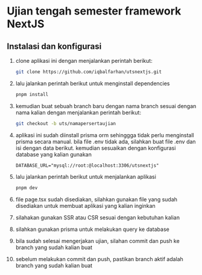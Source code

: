 # Ujian tengah semester framework NextJS

## Instalasi dan konfigurasi

1. clone aplikasi ini dengan menjalankan perintah berikut:

   ```sh
   git clone https://github.com/iqbalfarhan/utsnextjs.git
   ```

2. lalu jalankan perintah berikut untuk menginstall dependencies

   ```sh
   pnpm install
   ```

3. kemudian buat sebuah branch baru dengan nama branch sesuai dengan nama kalian dengan menjalankan perintah berikut:

   ```sh
   git checkout -b uts/namapersertaujian
   ```

4. aplikasi ini sudah diinstall prisma orm sehinggga tidak perlu menginstall prisma secara manual. bila file .env tidak ada, silahkan buat file .env dan isi dengan data berikut. kemudian sesuaikan dengan konfigurasi database yang kalian gunakan

   ```
   DATABASE_URL="mysql://root:@localhost:3306/utsnextjs"
   ```

5. lalu jalankan perintah berikut untuk menjalankan aplikasi

   ```sh
   pnpm dev
   ```

6. file page.tsx sudah disediakan, silahkan gunakan file yang sudah disediakan untuk membuat aplikasi yang kalian inginkan
7. silahakan gunakan SSR atau CSR sesuai dengan kebutuhan kalian
8. silahkan gunakan prisma untuk melakukan query ke database
9. bila sudah selesai mengerjakan ujian, silahan commit dan push ke branch yang sudah kalian buat
10. sebelum melakukan commit dan push, pastikan branch aktif adalah branch yang sudah kalian buat
